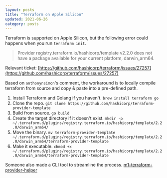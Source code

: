 ```yaml
---
layout: posts
title: "Terraform on Apple Silicon"
updated: 2021-06-26
category: posts
---
```



Terraform is supported on Apple Silicon, but the following error could happens when you run `terraform init`.


> Provider registry.terraform.io/hashicorp/template v2.2.0 does not have a package available for your current platform, darwin_arm64.


Relevant ticket: [https://github.com/hashicorp/terraform/issues/27257](https://github.com/hashicorp/terraform/issues/27257)

Based on `anthonynsimon`'s comment, the workaround is to locally compile terraform from source and copy & paste into a pre-defined path.

1. Install Terraform and Golang if you haven't. `brew install terraform go`
2. Clone the repo. `git clone https://github.com/hashicorp/terraform-provider-template`
3. Build from source. `go build`
4. Create the target directory if it doesn't exist. `mkdir -p ~/.terraform.d/plugins/registry.terraform.io/hashicorp/template/2.2.0/darwin_arm64/`
5. Move the binary. `mv terraform-provider-template ~/.terraform.d/plugins/registry.terraform.io/hashicorp/template/2.2.0/darwin_arm64/terraform-provider-template`
6. Make it executable. `chmod +x ~/.terraform.d/plugins/registry.terraform.io/hashicorp/template/2.2.0/darwin_arm64/terraform-provider-template`

Someone also made a CLI tool to streamline the process. [m1-terraform-provider-helper](https://github.com/kreuzwerker/m1-terraform-provider-helper)